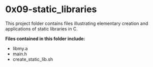 # 0x09-static_libraries

This project folder contains files illustrating elementary creation and applications of static libraries in C.


__Files contained in this folder include:__
- libmy.a
- main.h
- create_static_lib.sh
